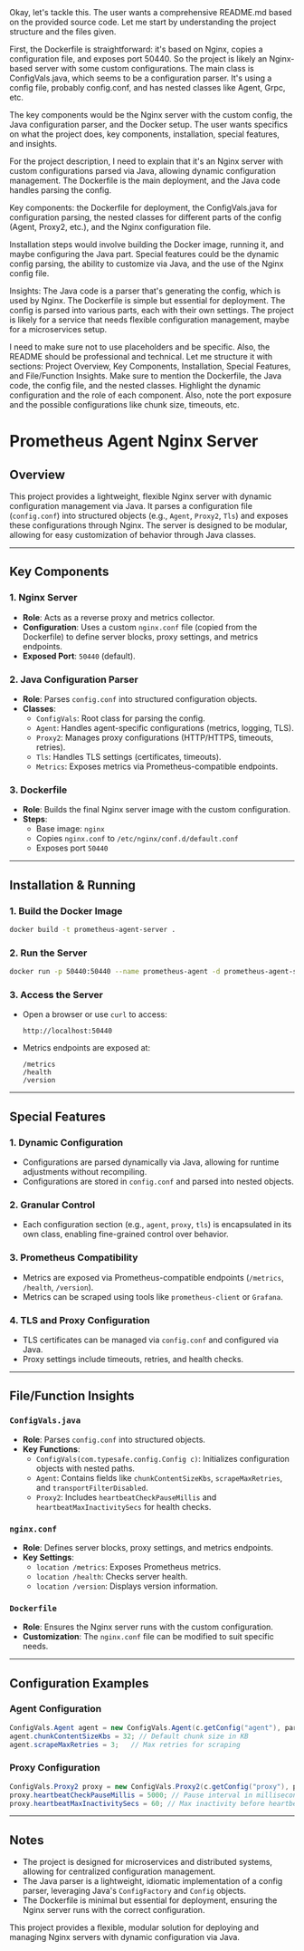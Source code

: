 <think>
Okay, let's tackle this. The user wants a comprehensive README.md based on the provided source code. Let me start by understanding the project structure and the files given.

First, the Dockerfile is straightforward: it's based on Nginx, copies a configuration file, and exposes port 50440. So the project is likely an Nginx-based server with some custom configurations. The main class is ConfigVals.java, which seems to be a configuration parser. It's using a config file, probably config.conf, and has nested classes like Agent, Grpc, etc. 

The key components would be the Nginx server with the custom config, the Java configuration parser, and the Docker setup. The user wants specifics on what the project does, key components, installation, special features, and insights.

For the project description, I need to explain that it's an Nginx server with custom configurations parsed via Java, allowing dynamic configuration management. The Dockerfile is the main deployment, and the Java code handles parsing the config.

Key components: the Dockerfile for deployment, the ConfigVals.java for configuration parsing, the nested classes for different parts of the config (Agent, Proxy2, etc.), and the Nginx configuration file.

Installation steps would involve building the Docker image, running it, and maybe configuring the Java part. Special features could be the dynamic config parsing, the ability to customize via Java, and the use of the Nginx config file.

Insights: The Java code is a parser that's generating the config, which is used by Nginx. The Dockerfile is simple but essential for deployment. The config is parsed into various parts, each with their own settings. The project is likely for a service that needs flexible configuration management, maybe for a microservices setup.

I need to make sure not to use placeholders and be specific. Also, the README should be professional and technical. Let me structure it with sections: Project Overview, Key Components, Installation, Special Features, and File/Function Insights. Make sure to mention the Dockerfile, the Java code, the config file, and the nested classes. Highlight the dynamic configuration and the role of each component. Also, note the port exposure and the possible configurations like chunk size, timeouts, etc.
</think>

# Prometheus Agent Nginx Server

## Overview
This project provides a lightweight, flexible Nginx server with dynamic configuration management via Java. It parses a configuration file (`config.conf`) into structured objects (e.g., `Agent`, `Proxy2`, `Tls`) and exposes these configurations through Nginx. The server is designed to be modular, allowing for easy customization of behavior through Java classes.

---

## Key Components

### 1. **Nginx Server**
- **Role**: Acts as a reverse proxy and metrics collector.
- **Configuration**: Uses a custom `nginx.conf` file (copied from the Dockerfile) to define server blocks, proxy settings, and metrics endpoints.
- **Exposed Port**: `50440` (default).

### 2. **Java Configuration Parser**
- **Role**: Parses `config.conf` into structured configuration objects.
- **Classes**:
  - `ConfigVals`: Root class for parsing the config.
  - `Agent`: Handles agent-specific configurations (metrics, logging, TLS).
  - `Proxy2`: Manages proxy configurations (HTTP/HTTPS, timeouts, retries).
  - `Tls`: Handles TLS settings (certificates, timeouts).
  - `Metrics`: Exposes metrics via Prometheus-compatible endpoints.

### 3. **Dockerfile**
- **Role**: Builds the final Nginx server image with the custom configuration.
- **Steps**:
  - Base image: `nginx`
  - Copies `nginx.conf` to `/etc/nginx/conf.d/default.conf`
  - Exposes port `50440`

---

## Installation & Running

### 1. Build the Docker Image
```bash
docker build -t prometheus-agent-server .
```

### 2. Run the Server
```bash
docker run -p 50440:50440 --name prometheus-agent -d prometheus-agent-server
```

### 3. Access the Server
- Open a browser or use `curl` to access:
  ```
  http://localhost:50440
  ```
- Metrics endpoints are exposed at:
  ```
  /metrics
  /health
  /version
  ```

---

## Special Features

### 1. Dynamic Configuration
- Configurations are parsed dynamically via Java, allowing for runtime adjustments without recompiling.
- Configurations are stored in `config.conf` and parsed into nested objects.

### 2. Granular Control
- Each configuration section (e.g., `agent`, `proxy`, `tls`) is encapsulated in its own class, enabling fine-grained control over behavior.

### 3. Prometheus Compatibility
- Metrics are exposed via Prometheus-compatible endpoints (`/metrics`, `/health`, `/version`).
- Metrics can be scraped using tools like `prometheus-client` or `Grafana`.

### 4. TLS and Proxy Configuration
- TLS certificates can be managed via `config.conf` and configured via Java.
- Proxy settings include timeouts, retries, and health checks.

---

## File/Function Insights

### `ConfigVals.java`
- **Role**: Parses `config.conf` into structured objects.
- **Key Functions**:
  - `ConfigVals(com.typesafe.config.Config c)`: Initializes configuration objects with nested paths.
  - `Agent`: Contains fields like `chunkContentSizeKbs`, `scrapeMaxRetries`, and `transportFilterDisabled`.
  - `Proxy2`: Includes `heartbeatCheckPauseMillis` and `heartbeatMaxInactivitySecs` for health checks.

### `nginx.conf`
- **Role**: Defines server blocks, proxy settings, and metrics endpoints.
- **Key Settings**:
  - `location /metrics`: Exposes Prometheus metrics.
  - `location /health`: Checks server health.
  - `location /version`: Displays version information.

### `Dockerfile`
- **Role**: Ensures the Nginx server runs with the custom configuration.
- **Customization**: The `nginx.conf` file can be modified to suit specific needs.

---

## Configuration Examples

### Agent Configuration
```java
ConfigVals.Agent agent = new ConfigVals.Agent(c.getConfig("agent"), parentPath + "agent.", $tsCfgValidator);
agent.chunkContentSizeKbs = 32; // Default chunk size in KB
agent.scrapeMaxRetries = 3;   // Max retries for scraping
```

### Proxy Configuration
```java
ConfigVals.Proxy2 proxy = new ConfigVals.Proxy2(c.getConfig("proxy"), parentPath + "proxy.", $tsCfgValidator);
proxy.heartbeatCheckPauseMillis = 5000; // Pause interval in milliseconds
proxy.heartbeatMaxInactivitySecs = 60; // Max inactivity before heartbeat
```

---

## Notes
- The project is designed for microservices and distributed systems, allowing for centralized configuration management.
- The Java parser is a lightweight, idiomatic implementation of a config parser, leveraging Java's `ConfigFactory` and `Config` objects.
- The Dockerfile is minimal but essential for deployment, ensuring the Nginx server runs with the correct configuration.

This project provides a flexible, modular solution for deploying and managing Nginx servers with dynamic configuration via Java.
